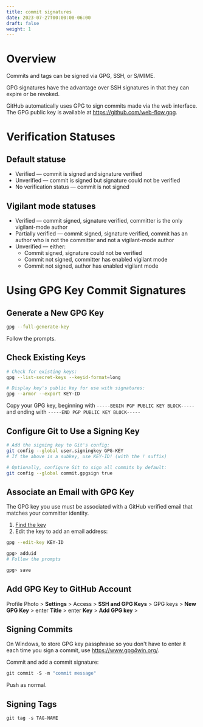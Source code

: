 ```yaml
---
title: commit signatures
date: 2023-07-27T00:00:00-06:00
draft: false
weight: 1
---
```


# Overview
Commits and tags can be signed via GPG, SSH, or S/MIME.

GPG signatures have the advantage over SSH signatures in that they can expire or be revoked.

GitHub automatically uses GPG to sign commits made via the web interface.  The GPG public key is available at https://github.com/web-flow.gpg.

# Verification Statuses
## Default statuse
- Verified — commit is signed and signature verified
- Unverified — commit is signed but signature could not be verified
- No verification status — commit is not signed

## Vigilant mode statuses
- Verified — commit signed, signature verified, committer is the only vigilant-mode author
- Partially verified — commit signed, signature verified, commit has an author who is not the committer and not a vigilant-mode author
- Unverified — either:
  - Commit signed, signature could not be verified
  - Commit not signed, committer has enabled vigilant mode
  - Commit not signed, author has enabled vigilant mode

# Using GPG Key Commit Signatures
## Generate a New GPG Key
```bash
gpg --full-generate-key
```
Follow the prompts.

## Check Existing Keys
```bash
# Check for existing keys:
gpg --list-secret-keys --keyid-format=long

# Display key's public key for use with signatures:
gpg --armor --export KEY-ID

```
Copy your GPG key, beginning with `-----BEGIN PGP PUBLIC KEY BLOCK-----` and ending with `-----END PGP PUBLIC KEY BLOCK-----` 

## Configure Git to Use a Signing Key
```bash
# Add the signing key to Git's config:
git config --global user.signingkey GPG-KEY
# If the above is a subkey, use KEY-ID! (with the ! suffix)

# Optionally, configure Git to sign all commits by default:
git config --global commit.gpgsign true
```

## Associate an Email with GPG Key
The GPG key you use must be associated with a GitHub verified email that matches your committer identity.
1. [Find the key](#check-existing-keys)
2. Edit the key to add an email address:
```bash
gpg --edit-key KEY-ID

gpg> adduid
# Follow the prompts

gpg> save
```

## Add GPG Key to GitHub Account
Profile Photo > **Settings** > Access > **SSH and GPG Keys** > GPG keys > **New GPG Key** > enter **Title** > enter **Key** > **Add GPG key** > 

## Signing Commits
On Windows, to store GPG key passphrase so you don't have to enter it each time you sign a commit, use https://www.gpg4win.org/.

Commit and add a commit signature:
```powershell
git commit -S -m "commit message"
```

Push as normal.

## Signing Tags
```powershell
git tag -s TAG-NAME
```
